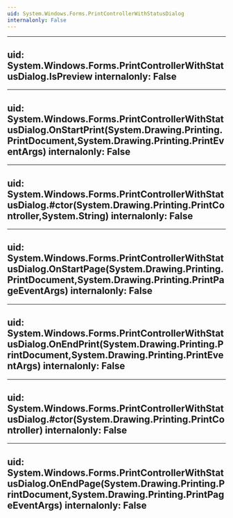 ```yaml
---
uid: System.Windows.Forms.PrintControllerWithStatusDialog
internalonly: False
---
```


---
uid: System.Windows.Forms.PrintControllerWithStatusDialog.IsPreview
internalonly: False
---

---
uid: System.Windows.Forms.PrintControllerWithStatusDialog.OnStartPrint(System.Drawing.Printing.PrintDocument,System.Drawing.Printing.PrintEventArgs)
internalonly: False
---

---
uid: System.Windows.Forms.PrintControllerWithStatusDialog.#ctor(System.Drawing.Printing.PrintController,System.String)
internalonly: False
---

---
uid: System.Windows.Forms.PrintControllerWithStatusDialog.OnStartPage(System.Drawing.Printing.PrintDocument,System.Drawing.Printing.PrintPageEventArgs)
internalonly: False
---

---
uid: System.Windows.Forms.PrintControllerWithStatusDialog.OnEndPrint(System.Drawing.Printing.PrintDocument,System.Drawing.Printing.PrintEventArgs)
internalonly: False
---

---
uid: System.Windows.Forms.PrintControllerWithStatusDialog.#ctor(System.Drawing.Printing.PrintController)
internalonly: False
---

---
uid: System.Windows.Forms.PrintControllerWithStatusDialog.OnEndPage(System.Drawing.Printing.PrintDocument,System.Drawing.Printing.PrintPageEventArgs)
internalonly: False
---
